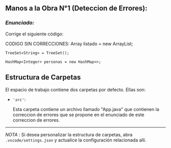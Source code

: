## Manos a la Obra N°1 (Deteccion de Errores):

### *Enunciado:*

Corrige el siguiente código:

CODIGO SIN CORRECCIONES:
    Array<int> listado = new ArrayList;
            
    TreeSet<String> = TreeSet();
            
    HashMap<Integer> personas = new HashMap<>;

## Estructura de Carpetas

El espacio de trabajo contiene dos carpetas por defecto.
Ellas son:

+ *`'src'`*:
    <p>Esta carpeta contiene un archivo llamado "App.java" que contienen la correccion de errores que se
       propone en el enunciado de este correccion de errores.</p>
---

*NOTA* : Si desea personalizar la estructura de carpetas, abra `.vscode/settings.json` y actualice la configuración relacionada allí.
